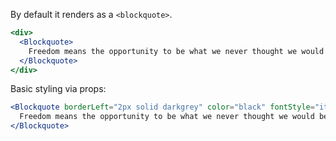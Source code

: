 By default it renders as a `<blockquote>`.

```jsx
<div>
  <Blockquote>
    Freedom means the opportunity to be what we never thought we would be.
  </Blockquote>
</div>
```

Basic styling via props:

```jsx
<Blockquote borderLeft="2px solid darkgrey" color="black" fontStyle="italic">
  Freedom means the opportunity to be what we never thought we would be.
</Blockquote>
```
